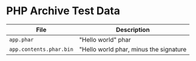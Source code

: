 # PHP Archive Test Data

| File | Description |
|------|-------------|
| `app.phar` | "Hello world" phar |
| `app.contents.phar.bin` | "Hello world phar, minus the signature |
